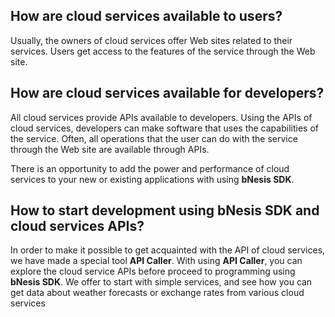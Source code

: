 ## **How are cloud services available to users?**   

Usually, the owners of cloud services offer Web sites related to their services. Users get access to the features of the service through the Web site.

## **How are cloud services available for developers?**  

All cloud services provide APIs available to developers. Using the APIs of cloud services, developers can make software that uses the capabilities of the service. Often, all operations that the user can do with the service through the Web site are available through APIs.

There is an opportunity to add the power and performance of cloud services to your new or existing applications with using **bNesis SDK**.

## **How to start development using bNesis SDK and cloud services APIs?**  

In order to make it possible to get acquainted with the API of cloud services, we have made a special tool **API Caller**. With using **API Caller**, you can explore the cloud service APIs before proceed to programming using **bNesis SDK**.
We offer to start with simple services, and see how you can get data about weather forecasts or exchange rates from various cloud services
